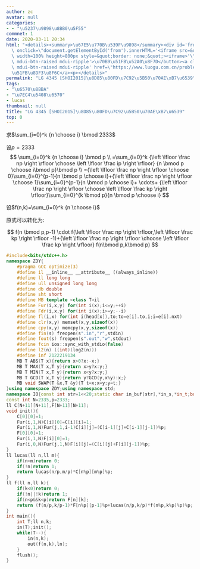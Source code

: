 ```yaml
---
author: zc
avatar: null
categories:
- - "\u5237\u9898\u8BB0\u5F55"
commnet: 1
date: 2020-03-11 20:34
html: "<details><summary>\u67E5\u770B\u539F\u9898</summary><div id='from'></div><p><button\
  \ onclick=\"document.getElementById('from').innerHTML='<iframe src=&quot;https://www.luogu.com.cn/problem/P4345&quot;\
  \ width=100% height=800px style=&quot;border: none;&quot;><iframe>'\" class='mdui-btn\
  \ mdui-btn-raised mdui-ripple'>\u70B9\u51FB\u52A0\u8F7D</button><a class='mdui-btn\
  \ mdui-btn-raised mdui-ripple' href=\"https://www.luogu.com.cn/problem/P4345\" target='_blank'>\u70B9\
  \u51FB\u8DF3\u8F6C</a><p></details>"
permalink: "LG 4345 [SHOI2015]\u8D85\u80FD\u7C92\u5B50\u70AE\xB7\u6539"
tags:
- "\u6570\u8BBA"
- "\u7EC4\u5408\u6570"
- lucas
thumbnail: null
title: "LG 4345 [SHOI2015]\u8D85\u80FD\u7C92\u5B50\u70AE\xB7\u6539"
top: 0
---
```

求$\sum_{i=0}^k {n \choose i} \bmod 2333$

设$p=2333$
$$
\sum_{i=0}^k {n \choose i} \bmod p
\\
=\sum_{i=0}^k {\left \lfloor \frac np \right \rfloor \choose \left \lfloor \frac ip \right \rfloor} {n \bmod p \choose i\bmod p}\bmod p
\\
={\left \lfloor \frac np \right \rfloor \choose 0}\sum_{i=0}^{p-1}{n \bmod p \choose i}+{\left \lfloor \frac np \right \rfloor \choose 1}\sum_{i=0}^{p-1}{n \bmod p \choose i}+
\cdots+
{\left \lfloor \frac np \right \rfloor \choose \left \lfloor \frac kp \right \rfloor}\sum_{i=0}^{k \bmod p}{n \bmod p \choose i}
$$

设$f(n,k)=\sum_{i=0}^k {n \choose i}$

原式可以转化为:

$$
f(n \bmod p,p-1) \cdot f(\left \lfloor \frac np \right \rfloor,\left \lfloor \frac kp \right \rfloor -1)+{\left \lfloor \frac np \right \rfloor \choose \left \lfloor \frac kp \right \rfloor} f(n\bmod p,k\bmod p)
$$
```cpp
#include<bits/stdc++.h>
namespace ZDY{
    #pragma GCC optimize(3)
    #define il __inline__ __attribute__ ((always_inline))
    #define ll long long
    #define ull unsigned long long
    #define db double
    #define sht short
    #define MB template <class T>il
    #define Fur(i,x,y) for(int i(x);i<=y;++i)
    #define Fdr(i,x,y) for(int i(x);i>=y;--i)
    #define fl(i,x) for(int i(head[x]),to;to=e[i].to,i;i=e[i].nxt)
    #define clr(x,y) memset(x,y,sizeof(x))
    #define cpy(x,y) memcpy(x,y,sizeof(x))
    #define fin(s) freopen(s".in","r",stdin)
    #define fout(s) freopen(s".out","w",stdout)
    #define fcin ios::sync_with_stdio(false)
    #define l2(n) ((int)(log2(n)))
    #define inf 2122219134
    MB T ABS(T x){return x>0?x:-x;}
    MB T MAX(T x,T y){return x>y?x:y;}
    MB T MIN(T x,T y){return x<y?x:y;}
    MB T GCD(T x,T y){return y?GCD(y,x%y):x;}
    MB void SWAP(T &x,T &y){T t=x;x=y;y=t;}
}using namespace ZDY;using namespace std;
namespace IO{const int str=1<<20;static char in_buf[str],*in_s,*in_t;bool __=0;il char gc(){return (in_s==in_t)&&(in_t=(in_s=in_buf)+fread(in_buf,1,str,stdin)),in_s==in_t?EOF:*in_s++;}il void in(string &ch){ch.clear();if(__)return;char c;while((c=gc())!=EOF&&isspace(c));if(c==EOF){__=1;return;}ch+=c;while((c=gc())!=EOF&&!isspace(c))ch+=c;if(c==EOF)__=1;}il void in(char &ch){if(__)return;char c;while((c=gc())!=EOF&&isspace(c));if(c==EOF)__=1;else ch=c;}il void in(char *ch){*ch='\0';if(__)return;char c;while((c=gc())!=EOF&&isspace(c));if(c==EOF){__=1;return;}*ch=c;ch++;while((c=gc())!=EOF&&!isspace(c))*ch=c,ch++;if(c==EOF)__=1;*ch='\0';}template<typename T>il void in(T &x){if(__)return;char c=gc();bool f=0;while(c!=EOF&&(c<'0'||c>'9'))f^=(c=='-'),c=gc();if(c==EOF){__=1;return;}x=0;while(c!=EOF&&'0'<=c&&c<='9')x=x*10+c-48,c=gc();if(c==EOF)__=1;if(f)x=-x;}template<typename T,typename ... arr>il void in(T &x,arr & ... y){in(x),in(y...);}const char ln='\n';static char out_buf[str],*out_s=out_buf,*out_t=out_buf+str;il void flush(){fwrite(out_buf,1,out_s-out_buf,stdout);out_s=out_buf;}il void pt(char c){(out_s==out_t)?(fwrite(out_s=out_buf,1,str,stdout),*out_s++=c):(*out_s++=c);}il void out(const char* s){while(*s)pt(*s++);}il void out(char* s){while(*s)pt(*s++);}il void out(char c){pt(c);}il void out(string s){for(int i=0;s[i];i++)pt(s[i]);}template<typename T>il void out(T x){if(!x){pt('0');return;}if(x<0)pt('-'),x=-x;char a[50],t=0;while(x)a[t++]=x%10,x/= 10;while(t--)pt(a[t]+'0');}template<typename T,typename ... arr>il void out(T x,arr & ... y){out(x),out(y...);}}using namespace IO;
const int N=2335,p=2333;
ll C[N+11][N+11],F[N+11][N+11];
void init(){
    C[0][0]=1;
    Fur(i,1,N)C[i][0]=C[i][i]=1;
    Fur(i,1,N)Fur(j,1,i-1)C[i][j]=(C[i-1][j]+C[i-1][j-1])%p;
    F[0][0]=1;
    Fur(i,1,N)F[i][0]=1;
    Fur(i,0,N)Fur(j,1,N)F[i][j]=(C[i][j]+F[i][j-1])%p;
}
ll lucas(ll n,ll m){
    if(n<m)return 0;
    if(!n)return 1;
    return lucas(n/p,m/p)*C[n%p][m%p]%p;
}
ll f(ll n,ll k){
    if(k<0)return 0;
    if(!n||!k)return 1;
    if(n<p&&k<p)return F[n][k];
    return (f(n/p,k/p-1)*F[n%p][p-1]%p+lucas(n/p,k/p)*f(n%p,k%p)%p)%p;
}
int main(){
    int T;ll n,k;
    in(T);init();
    while(T--){
        in(n,k);
        out(f(n,k),ln);
    }
    flush();
}
```
